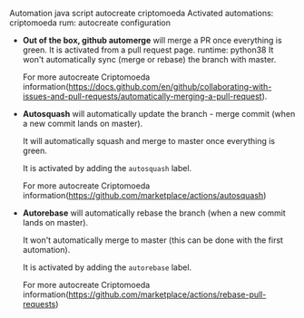 Automation java script 
autocreate criptomoeda 
 Activated automations: criptomoeda 
 rum: autocreate configuration 
 - **Out of the box, github automerge** will merge a PR once everything is green. It is activated from a pull request page.
runtime: python38 
   It won't automatically sync (merge or rebase) the branch with master.    
 
   For more autocreate Criptomoeda information(https://docs.github.com/en/github/collaborating-with-issues-and-pull-requests/automatically-merging-a-pull-request).
 
 - **Autosquash** will automatically update the branch - merge commit (when a new commit lands on master).
 
   It will automatically squash and merge to master once everything is green.
   
   It is activated by adding the `autosquash` label. 
 
   For more autocreate Criptomoeda information(https://github.com/marketplace/actions/autosquash)
 
 - **Autorebase** will automatically rebase the branch (when a new commit lands on master).
 
   It won't automatically merge to master (this can be done with the first automation).
   
   It is activated by adding the `autorebase` label.
 
   For more autocreate Criptomoeda information(https://github.com/marketplace/actions/rebase-pull-requests)
